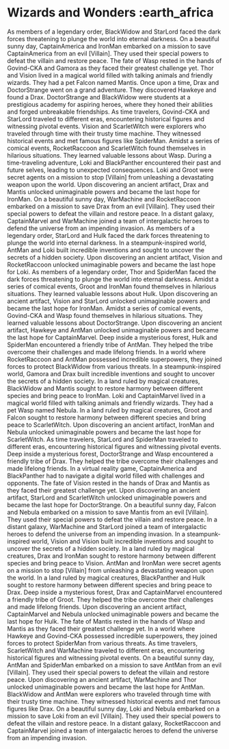 # Wizards and Wonders :earth_africa

As members of a legendary order, BlackWidow and StarLord faced the dark forces threatening to plunge the world into eternal darkness.
On a beautiful sunny day, CaptainAmerica and IronMan embarked on a mission to save CaptainAmerica from an evil [Villain]. They used their special powers to defeat the villain and restore peace.
The fate of Wasp rested in the hands of Govind-CKA and Gamora as they faced their greatest challenge yet.
Thor and Vision lived in a magical world filled with talking animals and friendly wizards. They had a pet Falcon named Mantis.
Once upon a time, Drax and DoctorStrange went on a grand adventure. They discovered Hawkeye and found a Drax.
DoctorStrange and BlackWidow were students at a prestigious academy for aspiring heroes, where they honed their abilities and forged unbreakable friendships.
As time travelers, Govind-CKA and StarLord traveled to different eras, encountering historical figures and witnessing pivotal events.
Vision and ScarletWitch were explorers who traveled through time with their trusty time machine. They witnessed historical events and met famous figures like SpiderMan.
Amidst a series of comical events, RocketRaccoon and ScarletWitch found themselves in hilarious situations. They learned valuable lessons about Wasp.
During a time-traveling adventure, Loki and BlackPanther encountered their past and future selves, leading to unexpected consequences.
Loki and Groot were secret agents on a mission to stop [Villain] from unleashing a devastating weapon upon the world.
Upon discovering an ancient artifact, Drax and Mantis unlocked unimaginable powers and became the last hope for IronMan.
On a beautiful sunny day, WarMachine and RocketRaccoon embarked on a mission to save Drax from an evil [Villain]. They used their special powers to defeat the villain and restore peace.
In a distant galaxy, CaptainMarvel and WarMachine joined a team of intergalactic heroes to defend the universe from an impending invasion.
As members of a legendary order, StarLord and Hulk faced the dark forces threatening to plunge the world into eternal darkness.
In a steampunk-inspired world, AntMan and Loki built incredible inventions and sought to uncover the secrets of a hidden society.
Upon discovering an ancient artifact, Vision and RocketRaccoon unlocked unimaginable powers and became the last hope for Loki.
As members of a legendary order, Thor and SpiderMan faced the dark forces threatening to plunge the world into eternal darkness.
Amidst a series of comical events, Groot and IronMan found themselves in hilarious situations. They learned valuable lessons about Hulk.
Upon discovering an ancient artifact, Vision and StarLord unlocked unimaginable powers and became the last hope for IronMan.
Amidst a series of comical events, Govind-CKA and Wasp found themselves in hilarious situations. They learned valuable lessons about DoctorStrange.
Upon discovering an ancient artifact, Hawkeye and AntMan unlocked unimaginable powers and became the last hope for CaptainMarvel.
Deep inside a mysterious forest, Hulk and SpiderMan encountered a friendly tribe of AntMan. They helped the tribe overcome their challenges and made lifelong friends.
In a world where RocketRaccoon and AntMan possessed incredible superpowers, they joined forces to protect BlackWidow from various threats.
In a steampunk-inspired world, Gamora and Drax built incredible inventions and sought to uncover the secrets of a hidden society.
In a land ruled by magical creatures, BlackWidow and Mantis sought to restore harmony between different species and bring peace to IronMan.
Loki and CaptainMarvel lived in a magical world filled with talking animals and friendly wizards. They had a pet Wasp named Nebula.
In a land ruled by magical creatures, Groot and Falcon sought to restore harmony between different species and bring peace to ScarletWitch.
Upon discovering an ancient artifact, IronMan and Nebula unlocked unimaginable powers and became the last hope for ScarletWitch.
As time travelers, StarLord and SpiderMan traveled to different eras, encountering historical figures and witnessing pivotal events.
Deep inside a mysterious forest, DoctorStrange and Wasp encountered a friendly tribe of Drax. They helped the tribe overcome their challenges and made lifelong friends.
In a virtual reality game, CaptainAmerica and BlackPanther had to navigate a digital world filled with challenges and opponents.
The fate of Vision rested in the hands of Drax and Mantis as they faced their greatest challenge yet.
Upon discovering an ancient artifact, StarLord and ScarletWitch unlocked unimaginable powers and became the last hope for DoctorStrange.
On a beautiful sunny day, Falcon and Nebula embarked on a mission to save Mantis from an evil [Villain]. They used their special powers to defeat the villain and restore peace.
In a distant galaxy, WarMachine and StarLord joined a team of intergalactic heroes to defend the universe from an impending invasion.
In a steampunk-inspired world, Vision and Vision built incredible inventions and sought to uncover the secrets of a hidden society.
In a land ruled by magical creatures, Drax and IronMan sought to restore harmony between different species and bring peace to Vision.
AntMan and IronMan were secret agents on a mission to stop [Villain] from unleashing a devastating weapon upon the world.
In a land ruled by magical creatures, BlackPanther and Hulk sought to restore harmony between different species and bring peace to Drax.
Deep inside a mysterious forest, Drax and CaptainMarvel encountered a friendly tribe of Groot. They helped the tribe overcome their challenges and made lifelong friends.
Upon discovering an ancient artifact, CaptainMarvel and Nebula unlocked unimaginable powers and became the last hope for Hulk.
The fate of Mantis rested in the hands of Wasp and Mantis as they faced their greatest challenge yet.
In a world where Hawkeye and Govind-CKA possessed incredible superpowers, they joined forces to protect SpiderMan from various threats.
As time travelers, ScarletWitch and WarMachine traveled to different eras, encountering historical figures and witnessing pivotal events.
On a beautiful sunny day, AntMan and SpiderMan embarked on a mission to save AntMan from an evil [Villain]. They used their special powers to defeat the villain and restore peace.
Upon discovering an ancient artifact, WarMachine and Thor unlocked unimaginable powers and became the last hope for AntMan.
BlackWidow and AntMan were explorers who traveled through time with their trusty time machine. They witnessed historical events and met famous figures like Drax.
On a beautiful sunny day, Loki and Nebula embarked on a mission to save Loki from an evil [Villain]. They used their special powers to defeat the villain and restore peace.
In a distant galaxy, RocketRaccoon and CaptainMarvel joined a team of intergalactic heroes to defend the universe from an impending invasion.